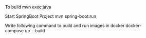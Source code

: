 


To build
mvn exec:java


Start SpringBoot Project
mvn spring-boot:run


Write following command to build and run images in docker
docker-compose up --build
